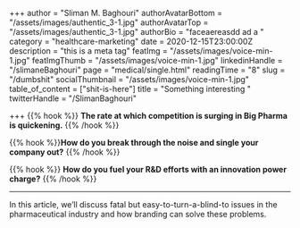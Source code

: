 +++
author = "Sliman M. Baghouri"
authorAvatarBottom = "/assets/images/authentic_3-1.jpg"
authorAvatarTop = "/assets/images/authentic_3-1.jpg"
authorBio = "faceaereasdd ad a "
category = "healthcare-marketing"
date = 2020-12-15T23:00:00Z
description = "this is a meta tag"
featImg = "/assets/images/voice-min-1.jpg"
featImgThumb = "/assets/images/voice-min-1.jpg"
linkedinHandle = "/slimaneBaghouri"
page = "medical/single.html"
readingTime = "8"
slug = "/dumbshit"
socialThumbnail = "/assets/images/voice-min-1.jpg"
table_of_content = ["shit-is-here"]
title = "Something interesting "
twitterHandle = "/SlimanBaghouri"

+++
{{% hook %}} **The rate at which competition is surging in Big Pharma is quickening.** {{% /hook %}}

{{% hook %}}**How do you break through the noise and single your company out?** {{% /hook %}}

{{% hook %}} **How do you fuel your R&D efforts with an innovation power charge?** {{% /hook %}}

***

In this article, we’ll discuss fatal but easy-to-turn-a-blind-to issues in the pharmaceutical industry and how branding can solve these problems.